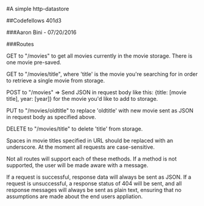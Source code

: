 #A simple http-datastore

##Codefellows 401d3

###Aaron Bini - 07/20/2016

###Routes

GET to "/movies" to get all movies currently in the movie storage. There is one movie pre-saved.

GET to "/movies/title", where 'title' is the movie you're searching for in order to retrieve a single movie from storage.

POST to "/movies" => Send JSON in request body like this: {title: [movie title], year: [year]} for the movie you'd like to add to storage.

PUT to "/movies/oldtitle" to replace 'oldtitle' with new movie sent as JSON in request body as specified above.

DELETE to "/movies/title" to delete 'title' from storage.

Spaces in movie titles specified in URL should be replaced with an underscore. At the moment all requests are case-sensitive.


Not all routes will support each of these methods. If a method is not supported, the user will be made aware with a message.

If a request is successful, response data will always be sent as JSON. If a request is unsuccessful, a response status of 404 will be sent, and all response messages will always be sent as plain text, ensuring that no assumptions are made about the end users appliation.

